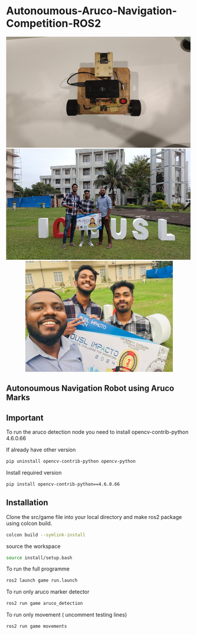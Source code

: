 # Autonoumous-Aruco-Navigation-Competition-ROS2


<div >
  <img src="https://github.com/HashikaChathubhashaka/Autonoumous-Aruco-Navigation-Competition-ROS2/blob/main/Images%20of%20Robot/1.jpeg?raw=true" alt="Robot Image" height="300" width="500"/>
  <img src="https://github.com/HashikaChathubhashaka/Autonoumous-Aruco-Navigation-Competition-ROS2/blob/main/Images%20of%20Robot/3.jpg" alt="Competition Image1" height="300" width="500"/>
</div>


<div align="center">
<img src="https://github.com/HashikaChathubhashaka/Autonoumous-Aruco-Navigation-Competition-ROS2/blob/main/Images%20of%20Robot/4.jpg" alt="Competition Image2" height="300" width="400"/>
</div>


  <h2> Autonoumous Navigation Robot using Aruco Marks </h2>



## Important
<p>To run the aruco detection node you need to install opencv-contrib-python 4.6.0.66

If already have other version
```bash
pip uninstall opencv-contrib-python opencv-python
```
Install required version
```bash
pip install opencv-contrib-python==4.6.0.66
```

</p>

## Installation
Clone the src/game file into your local directory and make ros2 package using colcon build.

```bash
colcon build --symlink-install 
```


  


source the workspace
```bash
source install/setup.bash
```

To run the full programme
```bash
ros2 launch game run.launch
```

To run only aruco marker detector

```bash
ros2 run game aruco_detection
```

To run only movement ( uncomment testing lines)

```bash
ros2 run game movements
```


